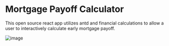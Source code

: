 # Mortgage Payoff Calculator

This open source react app utilizes antd and financial calculations to allow a user to interactively calculate early mortgage payoff.  

![image](https://user-images.githubusercontent.com/7633824/140631732-997b2fd2-0b40-4e51-904c-a29e31b36232.png)
